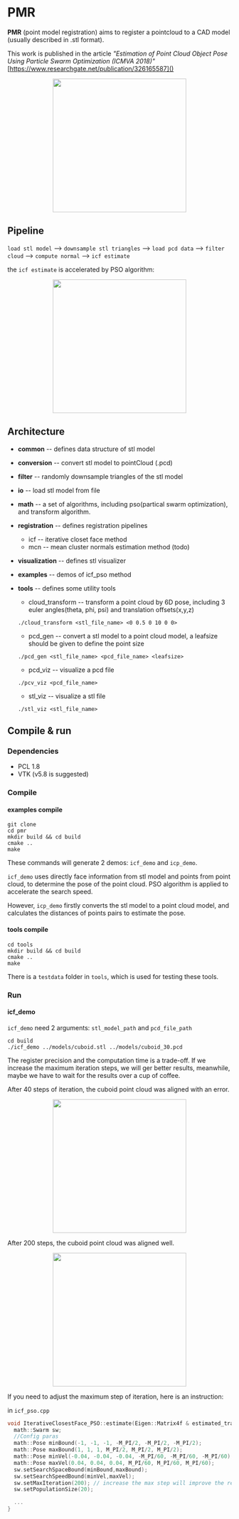 # PMR
**PMR** (point model registration) aims to register a pointcloud to a CAD model (usually described in .stl format).

This work is published in the article *"Estimation of Point Cloud Object Pose Using Particle Swarm Optimization (ICMVA 2018)"* [https://www.researchgate.net/publication/326165587]()
<div align=center>
<img src="https://github.com/windz0629/pmr/blob/master/register_results.png" width="300"/>
</div>

## Pipeline

 `load stl model` --> `downsample stl triangles` --> `load pcd data` --> `filter cloud` --> `compute normal` --> `icf estimate`

 the `icf estimate` is accelerated by PSO algorithm:

<div align=center>
 <img src="https://github.com/windz0629/pmr/blob/master/icf_pso_flowchart.png" width="300" />
</div>

## Architecture
* **common**  -- defines data structure of stl model
* **conversion**  -- convert stl model to pointCloud (.pcd)
* **filter** -- randomly downsample triangles of the stl model
* **io**  -- load stl model from file
* **math**  -- a set of algorithms, including pso(partical swarm optimization), and transform algorithm.
* **registration** -- defines registration pipelines
  * icf -- iterative closet face method
  * mcn -- mean cluster normals estimation method (todo)
* **visualization** -- defines stl visualizer
* **examples** -- demos of icf_pso method

* **tools** -- defines some utility tools
  * cloud_transform -- transform a point cloud by 6D pose, including 3 euler angles(theta, phi, psi) and translation offsets(x,y,z)
  ```
  ./cloud_transform <stl_file_name> <0 0.5 0 10 0 0>
  ```
  * pcd_gen -- convert a stl model to a point cloud model, a leafsize should be given to define the point size
  ```
  ./pcd_gen <stl_file_name> <pcd_file_name> <leafsize>
  ```
  * pcd_viz -- visualize a pcd file
  ```
  ./pcv_viz <pcd_file_name>
  ```

  * stl_viz -- visualize a stl file
  ```
  ./stl_viz <stl_file_name>
  ```

## Compile & run
### Dependencies
* PCL 1.8
* VTK (v5.8 is suggested)

### Compile
#### examples compile
```
git clone
cd pmr
mkdir build && cd build
cmake ..
make
```
These commands will generate 2 demos: `icf_demo` and `icp_demo`.

 `icf_demo` uses directly face information from stl model and points from point cloud, to determine the pose of the point cloud. PSO algorithm is applied to accelerate the search speed.

However, `icp_demo` firstly converts the stl model to a point cloud model, and calculates the distances of points pairs to estimate the pose.

#### tools compile
```
cd tools
mkdir build && cd build
cmake ..
make
```
There is a `testdata` folder in `tools`, which is used for testing these tools.

### Run
#### icf_demo

`icf_demo` need 2 arguments: `stl_model_path` and `pcd_file_path`
```
cd build
./icf_demo ../models/cuboid.stl ../models/cuboid_30.pcd
```
The register precision and the computation time is a trade-off. If we increase the maximum iteration steps, we will ger better results, meanwhile, maybe we have to wait for the results over a cup of coffee.

After 40 steps of iteration, the cuboid point cloud was aligned with an error.

<div align=center>
<img src="https://github.com/windz0629/pmr/blob/master/icf_reg_39step.png" width="300"/>
</div>

After 200 steps, the cuboid point cloud was aligned well.

<div align=center>
<img src="https://github.com/windz0629/pmr/blob/master/icf_reg_200step.png" width="300"/>
</div>


If you need to adjust the maximum step of iteration, here is an instruction:

in `icf_pso.cpp`

```C++
void IterativeClosestFace_PSO::estimate(Eigen::Matrix4f & estimated_transf) {
  math::Swarm sw;
  //Config paras
  math::Pose minBound(-1, -1, -1, -M_PI/2, -M_PI/2, -M_PI/2);
  math::Pose maxBound(1, 1, 1, M_PI/2, M_PI/2, M_PI/2);
  math::Pose minVel(-0.04, -0.04, -0.04, -M_PI/60, -M_PI/60, -M_PI/60);
  math::Pose maxVel(0.04, 0.04, 0.04, M_PI/60, M_PI/60, M_PI/60);
  sw.setSearchSpaceBound(minBound,maxBound);
  sw.setSearchSpeedBound(minVel,maxVel);
  sw.setMaxIteration(200); // increase the max step will improve the result precision
  sw.setPopulationSize(20);

  ...
}
```
